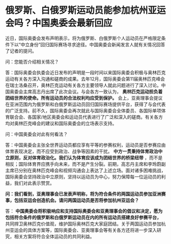 # 俄罗斯、白俄罗斯运动员能参加杭州亚运会吗？中国奥委会最新回应

近日，国际奥委会发布声明表示，将为俄罗斯、白俄罗斯个人运动员在严格限定条件下以“中立身份”回归国际赛场寻求途径。中国奥委会新闻发言人就有关情况回答了记者的提问。

问：您能否介绍相关情况？

答：国际奥委会执委会近日发布的声明是一段时间以来国际奥委会积极与奥林匹克运动有关各方深入沟通和磋商的成果。去年12月，国际奥委会第11届奥林匹克峰会在瑞士洛桑召开，奥林匹克运动有关各方主要领导人就此问题进行了深入讨论。中国奥委会主席高志丹出席了此次会议。与会各方一致认为，
**奥林匹克运动担负着团结世界的使命。所有运动员的合法权利均应受到保护。**
会上，亚奥理事会提议在亚洲范围内为俄罗斯和白俄罗斯运动员回归国际赛场提供平台，获得了与会代表的广泛支持。前不久，国际奥委会再次就此与国际奥委会全体委员、各国际单项体育联合会、各国家/地区奥委会和运动员代表进行了广泛和深入的磋商。有关各方均对奥林匹克峰会的建议和国际奥委会的立场表示支持。

问：中国奥委会对此有何看法？

答：中国奥委会主张全世界运动员都应享有平等的参赛权利，运动员是否参赛应由体育表现决定，而不应受到政治、战争等因素的干扰。
**中方一贯秉持体育政治中立原则，反对体育政治化。我们认为体育应该成为团结世界的桥梁纽带**
，而不是相反；国际体育界应携手向未来，而不是产生分裂。前期，高志丹主席和李玲蔚副主席已分别在奥林匹克峰会和视频沟通会上表达了上述立场。面对诸多困难挑战，国际奥委会坚持政治中立原则，坚持以运动员为中心，努力保障每一位运动员的利益，我们对此表示赞赏。

**问：我们看到，亚奥理事会已发表声明称，将为符合条件的两国运动员参加亚洲赛事，包括亚运会创造机会。请问两国运动员是否将参加杭州亚运会？**

答： **中国奥委会将积极响应和支持国际奥委会和亚奥理事会的倡议和决定，愿为包括符合条件的俄罗斯和白俄罗斯运动员在内的所有运动员搭建良好参赛平台，**
共同捍卫奥林匹克价值观，维护国际奥林匹克大家庭团结。关于两国运动员参加杭州亚运会的具体方案等，国际奥委会、亚奥理事会等有关各方还将进一步深入研究，相关方案将符合全体运动员的共同利益。

